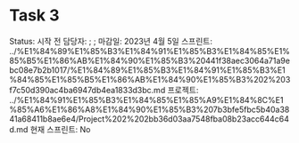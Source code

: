 # Task 3

Status: 시작 전
담당자: ; ;
마감일: 2023년 4월 5일
스프린트: ../%E1%84%89%E1%85%B3%E1%84%91%E1%85%B3%E1%84%85%E1%85%B5%E1%86%AB%E1%84%90%E1%85%B3%20441f38aec3064a71a9ebc08e7b2b1017/%E1%84%89%E1%85%B3%E1%84%91%E1%85%B3%E1%84%85%E1%85%B5%E1%86%AB%E1%84%90%E1%85%B3%202%203f7c50d390ac4ba6947db4ea1833d3bc.md
프로젝트: ../%E1%84%91%E1%85%B3%E1%84%85%E1%85%A9%E1%84%8C%E1%85%A6%E1%86%A8%E1%84%90%E1%85%B3%207b3bfe5fbc5b40a3841a68411b8ae6e4/Project%202%202bb36d03aa7548fba08b23acc644c64d.md
현재 스프린트: No